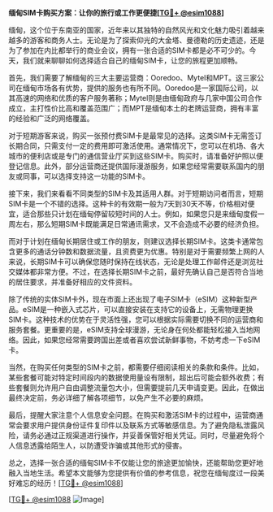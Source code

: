 **缅甸SIM卡购买方案：让你的旅行或工作更便捷[[TG💪+ @esim1088](https://t.me/s/esim1088)]**

缅甸，这个位于东南亚的国家，近年来以其独特的自然风光和文化魅力吸引着越来越多的游客和商务人士。无论是为了探索仰光的大金塔、曼德勒的历史遗迹，还是为了参加在内比都举行的商业会议，拥有一张合适的SIM卡都是必不可少的。今天，我们就来聊聊如何选择适合自己的缅甸SIM卡，让您的旅程更加顺畅。

首先，我们需要了解缅甸的三大主要运营商：Ooredoo、Mytel和MPT。这三家公司在缅甸市场各有优势，提供的服务也有所不同。Ooredoo是一家国际公司，以其高速的网络和优质的客户服务著称；Mytel则是由缅甸政府与几家中国公司合作成立，主打性价比高和覆盖范围广；而MPT是缅甸本土的老牌运营商，拥有丰富的经验和广泛的网络覆盖。

对于短期游客来说，购买一张预付费SIM卡是最常见的选择。这类SIM卡无需签订长期合同，只需支付一定的费用即可激活使用。通常情况下，您可以在机场、各大城市的便利店或是专门的通信营业厅买到这些SIM卡。购买时，请准备好护照以便登记信息。此外，部分运营商还提供国际漫游服务，如果您经常需要联系国内的朋友或同事，可以选择支持这一功能的SIM卡。

接下来，我们来看看不同类型的SIM卡及其适用人群。对于短期访问者而言，短期SIM卡是一个不错的选择。这种卡的有效期一般为7天到30天不等，价格相对便宜，适合那些只计划在缅甸停留较短时间的人士。例如，如果您只是来缅甸度假一周左右，那么短期SIM卡既能满足日常通讯需求，又不会造成不必要的经济负担。

而对于计划在缅甸长期居住或工作的朋友，则建议选择长期SIM卡。这类卡通常包含更多的通话分钟数和数据流量，且资费更为优惠。特别是对于需要频繁上网的人来说，长期SIM卡可以确保您随时保持在线状态，无论是处理工作邮件还是浏览社交媒体都非常方便。不过，在选择长期SIM卡之前，最好先确认自己是否符合当地的居住要求，并准备好相应的文件资料。

除了传统的实体SIM卡外，现在市面上还出现了电子SIM卡（eSIM）这种新型产品。eSIM是一种嵌入式芯片，可以直接安装在支持它的设备上，无需物理更换SIM卡。这种技术的优势在于灵活性强，您可以根据实际需要切换不同的运营商和服务套餐。更重要的是，eSIM支持全球漫游，无论身在何处都能轻松接入当地网络。因此，如果您经常需要跨国出差或者喜欢尝试新鲜事物，不妨考虑一下eSIM卡。

当然，在购买任何类型的SIM卡之前，都需要仔细阅读相关的条款和条件。比如，某些套餐可能对特定时间段内的数据使用量设有限制，超出后可能会额外收费；有些套餐则允许用户自由调整流量包大小，但需要提前几天申请变更。因此，在做出最终决定前，务必详细了解各项细节，以免产生不必要的麻烦。

最后，提醒大家注意个人信息安全问题。在购买和激活SIM卡的过程中，运营商通常会要求用户提供身份证件复印件以及联系方式等敏感信息。为了避免隐私泄露风险，请务必通过正规渠道进行操作，并妥善保管好相关凭证。同时，尽量避免将个人信息透露给陌生人，以防遭受诈骗或其他形式的侵害。

总之，选择一张合适的缅甸SIM卡不仅能让您的旅途更加愉快，还能帮助您更好地融入当地生活。希望本文能够为您提供有价值的参考信息，祝您在缅甸度过一段美好难忘的经历！[[TG💪+ @esim1088](https://t.me/s/esim1088)]

[[TG💪+ @esim1088](https://t.me/s/esim1088) ![Image](https://i.postimg.cc/4NQfJmqS/Snipaste-2025-05-13-00-14-12.png)]